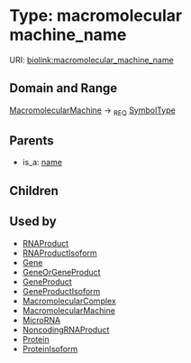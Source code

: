 
# Type: macromolecular machine_name




URI: [biolink:macromolecular_machine_name](https://w3id.org/biolink/vocab/macromolecular_machine_name)


## Domain and Range

[MacromolecularMachine](MacromolecularMachine.md) ->  <sub>REQ</sub> [SymbolType](type/SymbolType.md)

## Parents

 *  is_a: [name](name.md)

## Children


## Used by

 * [RNAProduct](RNAProduct.md)
 * [RNAProductIsoform](RNAProductIsoform.md)
 * [Gene](Gene.md)
 * [GeneOrGeneProduct](GeneOrGeneProduct.md)
 * [GeneProduct](GeneProduct.md)
 * [GeneProductIsoform](GeneProductIsoform.md)
 * [MacromolecularComplex](MacromolecularComplex.md)
 * [MacromolecularMachine](MacromolecularMachine.md)
 * [MicroRNA](MicroRNA.md)
 * [NoncodingRNAProduct](NoncodingRNAProduct.md)
 * [Protein](Protein.md)
 * [ProteinIsoform](ProteinIsoform.md)
